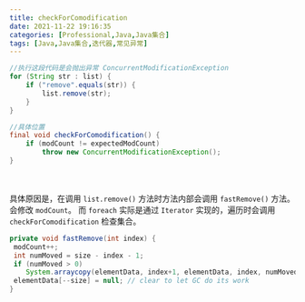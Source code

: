 ```yaml
---
title: checkForComodification
date: 2021-11-22 19:16:35
categories: [Professional,Java,Java集合]
tags: [Java,Java集合,迭代器,常见异常]
---
```


```Java
//执行这段代码是会抛出异常 ConcurrentModificationException
for (String str : list) {   
    if ("remove".equals(str)) {
        list.remove(str);
    }
}

//具体位置
final void checkForComodification() {  
 	if (modCount != expectedModCount)  
 		throw new ConcurrentModificationException();  
}
```

<!-- more -->　　

具体原因是，在调用 `list.remove()` 方法时方法内部会调用 `fastRemove()` 方法。会修改 `modCount`。
而 `foreach` 实际是通过 `Iterator` 实现的，遍历时会调用 `checkForComodification` 检查集合。

```Java
private void fastRemove(int index) {  
 modCount++;  
 int numMoved = size - index - 1;  
 if (numMoved > 0)  
 	System.arraycopy(elementData, index+1, elementData, index, numMoved);  
 elementData[--size] = null; // clear to let GC do its work  
}
```